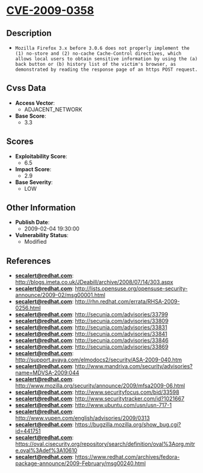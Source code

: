 
# [CVE-2009-0358](https://cve.mitre.org/cgi-bin/cvename.cgi?name=CVE-2009-0358)

## Description

- `Mozilla Firefox 3.x before 3.0.6 does not properly implement the (1) no-store and (2) no-cache Cache-Control directives, which allows local users to obtain sensitive information by using the (a) back button or (b) history list of the victim's browser, as demonstrated by reading the response page of an https POST request.`

## Cvss Data

- **Access Vector**:
  - ADJACENT_NETWORK
- **Base Score**:
  - 3.3

## Scores

- **Exploitability Score**:
  - 6.5
- **Impact Score**:
  - 2.9
- **Base Severity**:
  - LOW

## Other Information

- **Publish Date**:
  - 2009-02-04 19:30:00
- **Vulnerability Status**:
  - Modified

## References

- **secalert@redhat.com**: http://blogs.imeta.co.uk/JDeabill/archive/2008/07/14/303.aspx
- **secalert@redhat.com**: http://lists.opensuse.org/opensuse-security-announce/2009-02/msg00001.html
- **secalert@redhat.com**: http://rhn.redhat.com/errata/RHSA-2009-0256.html
- **secalert@redhat.com**: http://secunia.com/advisories/33799
- **secalert@redhat.com**: http://secunia.com/advisories/33809
- **secalert@redhat.com**: http://secunia.com/advisories/33831
- **secalert@redhat.com**: http://secunia.com/advisories/33841
- **secalert@redhat.com**: http://secunia.com/advisories/33846
- **secalert@redhat.com**: http://secunia.com/advisories/33869
- **secalert@redhat.com**: http://support.avaya.com/elmodocs2/security/ASA-2009-040.htm
- **secalert@redhat.com**: http://www.mandriva.com/security/advisories?name=MDVSA-2009:044
- **secalert@redhat.com**: http://www.mozilla.org/security/announce/2009/mfsa2009-06.html
- **secalert@redhat.com**: http://www.securityfocus.com/bid/33598
- **secalert@redhat.com**: http://www.securitytracker.com/id?1021667
- **secalert@redhat.com**: http://www.ubuntu.com/usn/usn-717-1
- **secalert@redhat.com**: http://www.vupen.com/english/advisories/2009/0313
- **secalert@redhat.com**: https://bugzilla.mozilla.org/show_bug.cgi?id=441751
- **secalert@redhat.com**: https://oval.cisecurity.org/repository/search/definition/oval%3Aorg.mitre.oval%3Adef%3A10610
- **secalert@redhat.com**: https://www.redhat.com/archives/fedora-package-announce/2009-February/msg00240.html
